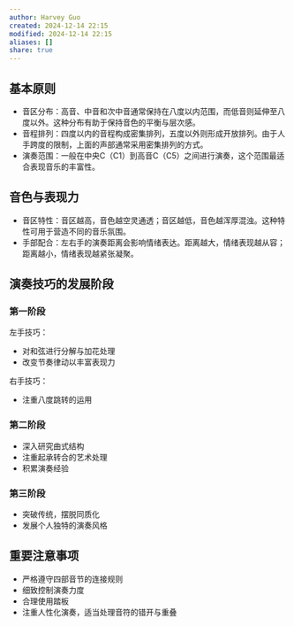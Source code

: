 ```yaml
---
author: Harvey Guo
created: 2024-12-14 22:15
modified: 2024-12-14 22:15
aliases: []
share: true
---
```

## 基本原则

- 音区分布：高音、中音和次中音通常保持在八度以内范围，而低音则延伸至八度以外。这种分布有助于保持音色的平衡与层次感。
- 音程排列：四度以内的音程构成密集排列，五度以外则形成开放排列。由于人手跨度的限制，上面的声部通常采用密集排列的方式。
- 演奏范围：一般在中央C（C1）到高音C（C5）之间进行演奏，这个范围最适合表现音乐的丰富性。

## 音色与表现力

- 音区特性：音区越高，音色越空灵通透；音区越低，音色越浑厚混浊。这种特性可用于营造不同的音乐氛围。
- 手部配合：左右手的演奏距离会影响情绪表达。距离越大，情绪表现越从容；距离越小，情绪表现越紧张凝聚。

## 演奏技巧的发展阶段

### 第一阶段

左手技巧：

- 对和弦进行分解与加花处理
- 改变节奏律动以丰富表现力

右手技巧：

- 注重八度跳转的运用

### 第二阶段

- 深入研究曲式结构
- 注重起承转合的艺术处理
- 积累演奏经验

### 第三阶段

- 突破传统，摆脱同质化
- 发展个人独特的演奏风格

## 重要注意事项

- 严格遵守四部音节的连接规则
- 细致控制演奏力度
- 合理使用踏板
- 注重人性化演奏，适当处理音符的错开与重叠
